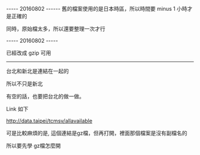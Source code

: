----- 20160802 ------ 舊的檔案使用的是日本時區，所以時間要 minus 1 小時才是正確的

同時，原始檔太多，所以還要整理一次才行

----- 20160802 -----

已經改成 gzip 可用

----- -----
台北和新北是連結在一起的

所以不只是新北

有空的話，也要把台北的做一做。

Link 如下

http://data.taipei/tcmsv/allavailable

可是比較麻煩的是, 這個連結是gz檔，但再打開，裡面那個檔案是沒有副檔名的

所以要先學 gz檔怎麼開
